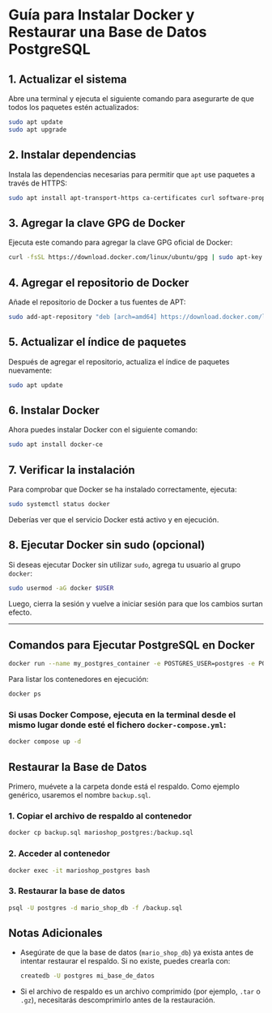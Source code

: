 
# Guía para Instalar Docker y Restaurar una Base de Datos PostgreSQL

## 1. Actualizar el sistema

Abre una terminal y ejecuta el siguiente comando para asegurarte de que todos los paquetes estén actualizados:

```bash
sudo apt update
sudo apt upgrade
```

## 2. Instalar dependencias

Instala las dependencias necesarias para permitir que `apt` use paquetes a través de HTTPS:

```bash
sudo apt install apt-transport-https ca-certificates curl software-properties-common
```

## 3. Agregar la clave GPG de Docker

Ejecuta este comando para agregar la clave GPG oficial de Docker:

```bash
curl -fsSL https://download.docker.com/linux/ubuntu/gpg | sudo apt-key add -
```
## 4. Agregar el repositorio de Docker

Añade el repositorio de Docker a tus fuentes de APT:

```bash
sudo add-apt-repository "deb [arch=amd64] https://download.docker.com/linux/ubuntu $(lsb_release -cs) stable"
```

## 5. Actualizar el índice de paquetes

Después de agregar el repositorio, actualiza el índice de paquetes nuevamente:

```bash
sudo apt update
```
## 6. Instalar Docker

Ahora puedes instalar Docker con el siguiente comando:

```bash
sudo apt install docker-ce
```
## 7. Verificar la instalación

Para comprobar que Docker se ha instalado correctamente, ejecuta:

```bash
sudo systemctl status docker
```
Deberías ver que el servicio Docker está activo y en ejecución.

## 8. Ejecutar Docker sin sudo (opcional)

Si deseas ejecutar Docker sin utilizar `sudo`, agrega tu usuario al grupo `docker`:
```bash
sudo usermod -aG docker $USER
```
Luego, cierra la sesión y vuelve a iniciar sesión para que los cambios surtan efecto.

----------

## Comandos para Ejecutar PostgreSQL en Docker

```bash
docker run --name my_postgres_container -e POSTGRES_USER=postgres -e POSTGRES_PASSWORD=postgres -e POSTGRES_DB=mario_shop_db -p 5432:5432 -v my_data_volume:/var/lib/postgresql/data -d postgres
```
Para listar los contenedores en ejecución:

```bash
docker ps
```
### Si usas Docker Compose, ejecuta en la terminal desde el mismo lugar donde esté el fichero `docker-compose.yml`:

```bash
docker compose up -d
```

## Restaurar la Base de Datos

Primero, muévete a la carpeta donde está el respaldo. Como ejemplo genérico, usaremos el nombre `backup.sql`.

### 1. Copiar el archivo de respaldo al contenedor

```bash
docker cp backup.sql marioshop_postgres:/backup.sql
```

### 2. Acceder al contenedor

```bash
docker exec -it marioshop_postgres bash 
```

### 3. Restaurar la base de datos

```bash
psql -U postgres -d mario_shop_db -f /backup.sql
```
## Notas Adicionales

-   Asegúrate de que la base de datos (`mario_shop_db`) ya exista antes de intentar restaurar el respaldo. Si no existe, puedes crearla con:
    
    ```bash
    createdb -U postgres mi_base_de_datos
    ```
-  Si el archivo de respaldo es un archivo comprimido (por ejemplo, `.tar` o `.gz`), necesitarás descomprimirlo antes de la restauración.